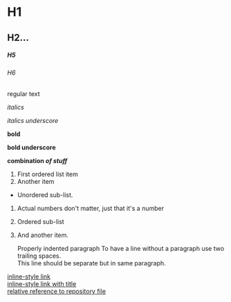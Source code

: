 # H1
## H2...
##### H5
###### H6
regular text

*italics*

_italics underscore_

**bold**

__bold underscore__

**combination _of stuff_**

1. First ordered list item
2. Another item
 * Unordered sub-list. 
 1. Actual numbers don't matter, just that it's a number
 1. Ordered sub-list
4. And another item.

   Properly indented paragraph
   To have a line without a paragraph use two trailing spaces.  
   This line should be separate but in same paragraph.  
   
[inline-style link](http://mdewin64.mde.state.md.us/ecollaboration/)  
[inline-style link with title](http://mdewin64.mde.state.md.us/ecollaboration/ "Page Frank Made")  
[relative reference to repository file](../../)
